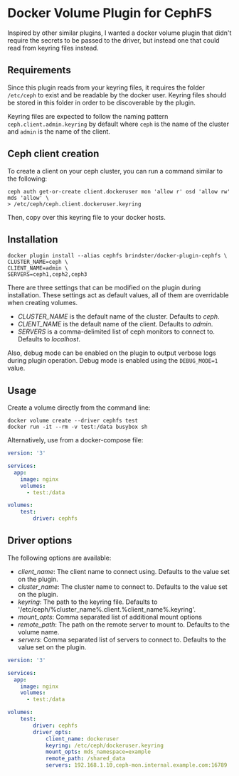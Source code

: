 # Docker Volume Plugin for CephFS
Inspired by other similar plugins, I wanted a docker volume plugin that didn't require
the secrets to be passed to the driver, but instead one that could read from keyring
files instead.

## Requirements
Since this plugin reads from your keyring files, it requires the folder `/etc/ceph` to
exist and be readable by the docker user. Keyring files should be stored in this folder
in order to be discoverable by the plugin.

Keyring files are expected to follow the naming pattern `ceph.client.admin.keyring` by 
default where `ceph` is the name of the cluster and `admin` is the name of the client.

## Ceph client creation
To create a client on your ceph cluster, you can run a command similar to the following:
```shell script
ceph auth get-or-create client.dockeruser mon 'allow r' osd 'allow rw' mds 'allow' \
> /etc/ceph/ceph.client.dockeruser.keyring
```
Then, copy over this keyring file to your docker hosts.

## Installation
```shell script
docker plugin install --alias cephfs brindster/docker-plugin-cephfs \
CLUSTER_NAME=ceph \
CLIENT_NAME=admin \
SERVERS=ceph1,ceph2,ceph3
```

There are three settings that can be modified on the plugin during installation. These
settings act as default values, all of them are overridable when creating volumes.
* *CLUSTER_NAME* is the default name of the cluster. Defaults to _ceph_.
* *CLIENT_NAME* is the default name of the client. Defaults to _admin_.
* *SERVERS* is a comma-delimited list of ceph monitors to connect to. Defaults to _localhost_.

Also, debug mode can be enabled on the plugin to output verbose logs during plugin operation.
Debug mode is enabled using the `DEBUG_MODE=1` value.

## Usage
Create a volume directly from the command line:
```shell script
docker volume create --driver cephfs test
docker run -it --rm -v test:/data busybox sh
```

Alternatively, use from a docker-compose file:
```yaml
version: '3'

services:
  app:
    image: nginx
    volumes:
      - test:/data

volumes:
    test:
        driver: cephfs
```

## Driver options
The following options are available:
* *client_name*:  The client name to connect using. Defaults to the value set on the plugin.
* *cluster_name*: The cluster name to connect to. Defaults to the value set on the plugin.
* *keyring*:      The path to the keyring file. Defaults to '/etc/ceph/%cluster_name%.client.%client_name%.keyring'.
* *mount_opts*:   Comma separated list of additional mount options
* *remote_path*:  The path on the remote server to mount to. Defaults to the volume name. 
* *servers*:      Comma separated list of servers to connect to. Defaults to the value set on the plugin.

```yaml
version: '3'

services:
  app:
    image: nginx
    volumes:
      - test:/data

volumes:
    test:
        driver: cephfs
        driver_opts:
            client_name: dockeruser
            keyring: /etc/ceph/dockeruser.keyring
            mount_opts: mds_namespace=example
            remote_path: /shared_data
            servers: 192.168.1.10,ceph-mon.internal.example.com:16789
```
